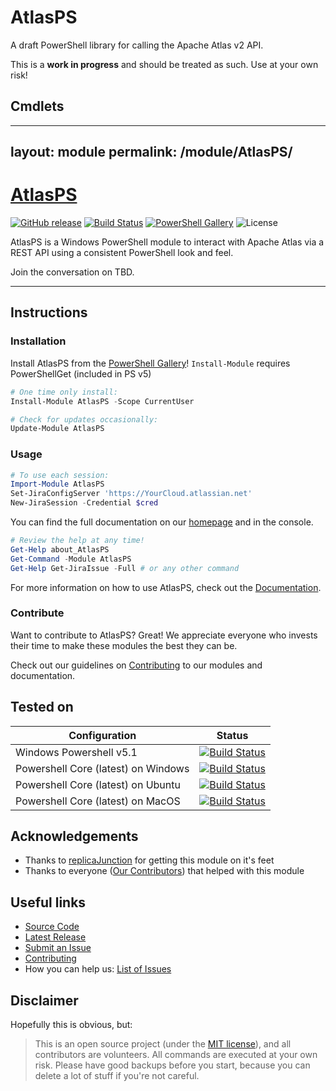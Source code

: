# AtlasPS
A draft PowerShell library for calling the Apache Atlas v2 API.

This is a **work in progress** and should be treated as such. Use at your own risk!

## Cmdlets


---
layout: module
permalink: /module/AtlasPS/
---
# [AtlasPS](https://atlassianps.org/module/AtlasPS)

[![GitHub release](https://img.shields.io/github/release/AtlassianPS/AtlasPS.svg?style=for-the-badge)](https://github.com/AtlassianPS/AtlasPS/releases/latest)
[![Build Status](https://img.shields.io/vso/build/AtlassianPS/AtlasPS/11/master.svg?style=for-the-badge)](https://dev.azure.com/AtlassianPS/AtlasPS/_build/latest?definitionId=11)
[![PowerShell Gallery](https://img.shields.io/powershellgallery/dt/AtlasPS.svg?style=for-the-badge)](https://www.powershellgallery.com/packages/AtlasPS)
![License](https://img.shields.io/badge/license-MIT-blue.svg?style=for-the-badge)

AtlasPS is a Windows PowerShell module to interact with Apache Atlas via a REST API using a consistent PowerShell look and feel.

Join the conversation on TBD.

<!--more-->

---

## Instructions

### Installation

Install AtlasPS from the [PowerShell Gallery]! `Install-Module` requires PowerShellGet (included in PS v5)

```powershell
# One time only install:
Install-Module AtlasPS -Scope CurrentUser

# Check for updates occasionally:
Update-Module AtlasPS
```

### Usage

```powershell
# To use each session:
Import-Module AtlasPS
Set-JiraConfigServer 'https://YourCloud.atlassian.net'
New-JiraSession -Credential $cred
```

You can find the full documentation on our [homepage](https://xxx) and in the console.

```powershell
# Review the help at any time!
Get-Help about_AtlasPS
Get-Command -Module AtlasPS
Get-Help Get-JiraIssue -Full # or any other command
```

For more information on how to use AtlasPS, check out the [Documentation](https://xxx/AtlasPS).

### Contribute

Want to contribute to AtlasPS? Great!
We appreciate everyone who invests their time to make these modules the best they can be.

Check out our guidelines on [Contributing] to our modules and documentation.

## Tested on

|Configuration|Status|
|-------------|------|
|Windows Powershell v5.1|[![Build Status](https://img.shields.io/vso/build/AtlassianPS/AtlasPS/11/master.svg?style=for-the-badge)](https://dev.azure.com/AtlassianPS/AtlasPS/_build/latest?definitionId=11)|
|Powershell Core (latest) on Windows|[![Build Status](https://img.shields.io/vso/build/AtlassianPS/AtlasPS/11/master.svg?style=for-the-badge)](https://dev.azure.com/AtlassianPS/AtlasPS/_build/latest?definitionId=11)|
|Powershell Core (latest) on Ubuntu|[![Build Status](https://img.shields.io/vso/build/AtlassianPS/AtlasPS/11/master.svg?style=for-the-badge)](https://dev.azure.com/AtlassianPS/AtlasPS/_build/latest?definitionId=11)|
|Powershell Core (latest) on MacOS|[![Build Status](https://img.shields.io/vso/build/AtlassianPS/AtlasPS/11/master.svg?style=for-the-badge)](https://dev.azure.com/AtlassianPS/AtlasPS/_build/latest?definitionId=11)|

## Acknowledgements

* Thanks to [replicaJunction] for getting this module on it's feet
* Thanks to everyone ([Our Contributors](https://atlassianps.org/#people)) that helped with this module

## Useful links

* [Source Code]
* [Latest Release]
* [Submit an Issue]
* [Contributing]
* How you can help us: [List of Issues](https://github.com/AtlassianPS/AtlasPS/issues?q=is%3Aissue+is%3Aopen+label%3Aup-for-grabs)

## Disclaimer

Hopefully this is obvious, but:

> This is an open source project (under the [MIT license]), and all contributors are volunteers. All commands are executed at your own risk. Please have good backups before you start, because you can delete a lot of stuff if you're not careful.

<!-- reference-style links -->
  [JIRA]: https://www.atlassian.com/software/jira
  [PowerShell Gallery]: https://www.powershellgallery.com/
  [Source Code]: https://github.com/AtlassianPS/AtlasPS
  [Latest Release]: https://github.com/AtlassianPS/AtlasPS/releases/latest
  [Submit an Issue]: https://github.com/AtlassianPS/AtlasPS/issues/new
  [replicaJunction]: https://github.com/replicaJunction
  [MIT license]: https://github.com/AtlassianPS/AtlasPS/blob/master/LICENSE
  [Contributing]: http://atlassianps.org/docs/Contributing

<!-- [//]: # (Sweet online markdown editor at http://dillinger.io) -->
<!-- [//]: # ("GitHub Flavored Markdown" https://help.github.com/articles/github-flavored-markdown/) -->
